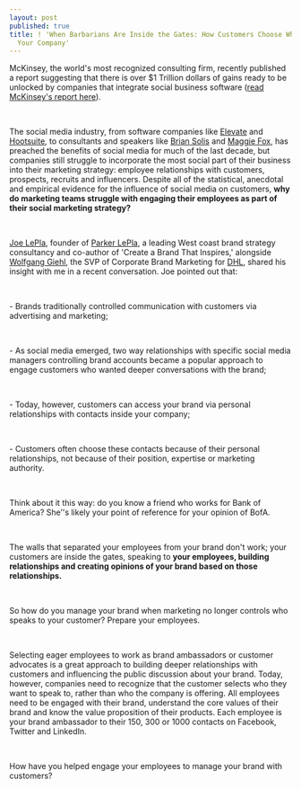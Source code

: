 ```yaml
---
layout: post
published: true
title: ! 'When Barbarians Are Inside the Gates: How Customers Choose Who Represents
  Your Company'
---
```

<p>McKinsey, the world&#39;s most recognized consulting firm, recently published a report suggesting that there is over &#36;1 Trillion dollars of gains ready to be unlocked by companies that integrate social business software (<a href="http://www.mckinsey.com/insights/mgi/research/technology_and_innovation/the_social_economy">read McKinsey&#39;s report here</a>).</p>
<br />

<p>The social media industry, from software companies like <a href="http://www.getelevate.com">Elevate</a> and <a href="http://www.hootsuite.com">Hootsuite</a>, to consultants and speakers like <a href="http://twitter.com/briansolis">Brian Solis</a> and <a href="http://twitter.com/maggiefox">Maggie Fox</a>, has preached the benefits of social media for much of the last decade, but companies still struggle to incorporate the most social part of their business into their marketing strategy: employee relationships with customers, prospects, recruits and influencers. Despite all of the statistical, anecdotal and empirical evidence for the influence of social media on customers, <b>why do marketing teams struggle with engaging their employees as part of their social marketing strategy?</b></p>
<br />

<!--break-->

<p><a href="http://parkerlepla.com/about/parker-lepla-partners/?id=37">Joe LePla</a>, founder of <a href="http://parkerlepla.com/">Parker LePla</a>, a leading West coast brand strategy consultancy and co-author of &#39;Create a Brand That Inspires,&#39; alongside <a href="http://brandsthatinspire.com/author-wolfgang-giehl/">Wolfgang Giehl</a>, the SVP of Corporate Brand Marketing for <a href="http://www.dhl.com/en.html">DHL</a>, shared his insight with me in a recent conversation. Joe pointed out that: </p>
<br />

<p>- Brands traditionally controlled communication with customers via advertising and marketing;  </p>
<br />

<p>- As social media emerged, two way relationships with specific social media managers controlling brand accounts became a popular approach to engage customers who wanted deeper conversations with the brand; </p>
<br />

<p>- Today, however, customers can access your brand via personal relationships with contacts inside your company; </p>
<br />

<p>- Customers often choose these contacts because of their personal relationships, not because of their position, expertise or marketing authority. </p>
<br />

<p>Think about it this way: do you know a friend who works for Bank of America? She’&#39;s likely your point of reference for your opinion of BofA. </p>
<br />

<p>The walls that separated your employees from your brand don&#39;t work; your customers are inside the gates, speaking to <b>your employees, building relationships and creating opinions of your brand based on those relationships.</b></p>
<br />

<p>So how do you manage your brand when marketing no longer controls who speaks to your customer? Prepare your employees. </p>
<br />

<p>Selecting eager employees to work as brand ambassadors or customer advocates is a great approach to building deeper relationships with customers and influencing the public discussion about your brand. Today, however, companies need to recognize that the customer selects who they want to speak to, rather than who the company is offering. All employees need to be engaged with their brand, understand the core values of their brand and know the value proposition of their products. Each employee is your brand ambassador to their 150, 300 or 1000 contacts on Facebook, Twitter and LinkedIn. </p>
<br />

<p>How have you helped engage your employees to manage your brand with customers?</p>
<br />